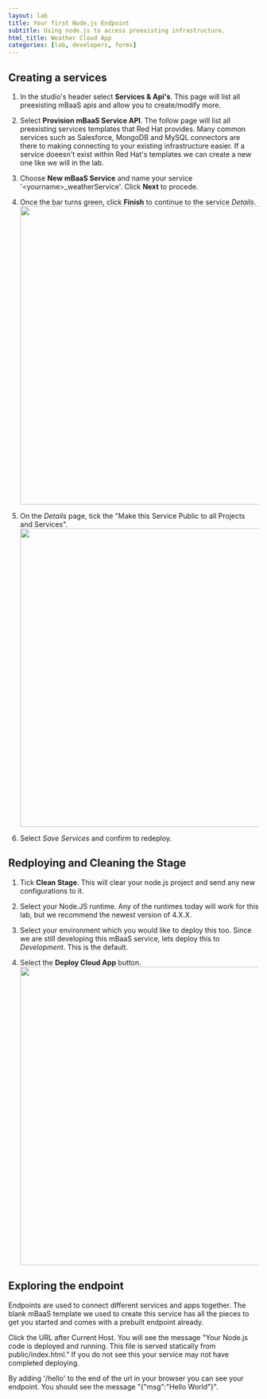 ```yaml
---
layout: lab
title: Your first Node.js Endpoint
subtitle: Using node.js to access preexisting infrastructure.  
html_title: Weather Cloud App
categories: [lab, developers, forms]
---
```


## Creating a services

1. In the studio's header select **Services & Api's**.  This page will list all preexisting mBaaS apis and allow you to create/modify more.  

2. Select **Provision mBaaS Service API**.  The follow page will list all preexisting services templates that Red Hat provides.  Many common services such as Salesforce, MongoDB and MySQL connectors are there to making connecting to your existing infrastructure easier.  If a service doeesn't exist within Red Hat's templates we can create a new one like we will in the lab.

3. Choose **New mBaaS Service** and name your service '\<yourname\>\_weatherService'.  Click **Next** to procede.

4. Once the bar turns green, click **Finish** to continue to the service *Details*.
<img src="{{ site.baseurl }}/www/4.2/default/screenshots/rhmap-build-progress.png" width="600"/><br/>

5. On the *Details* page, tick the "Make this Service Public to all Projects and Services".
<img src="{{ site.baseurl }}/www/4.2/default/screenshots/rhmap-allprojects.png" width="600"/><br/>

6. Select *Save Services* and confirm to redeploy.  


## Redploying and Cleaning the Stage

1. Tick **Clean Stage**.  This will clear your node.js project and send any new configurations to it.

2. Select your Node.JS runtime.  Any of the runtimes today will work for this lab, but we recommend the newest version of 4.X.X.

3. Select your environment which you would like to deploy this too.  Since we are still developing this mBaaS service, lets deploy this to *Development*.  This is the default.

7. Select the **Deploy Cloud App** button.
<img src="{{ site.baseurl }}/www/4.2/default/screenshots/rhmap-service-deployed.png" width="600"/><br/>

## Exploring the endpoint
Endpoints are used to connect different services and apps together.  The blank mBaaS template we used to create this service has all the pieces to get you started and comes with a prebuilt endpoint already.

Click the URL after Current Host.  You will see the message "Your Node.js code is deployed and running. This file is served statically from public/index.html."  If you do not see this your service may not have completed deploying.

By adding '/hello' to the end of the url in your browser you can see your endpoint.  You should see the message "{"msg":"Hello World"}".
